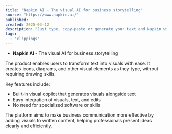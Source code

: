 ```yaml
---
title: "Napkin AI - The visual AI for business storytelling"
source: "https://www.napkin.ai/"
published:
created: 2025-03-12
description: "Just type, copy-paste or generate your text and Napkin will instantly transform it into insightful visuals. Make your communication more effective with Napkin."
tags:
  - "clippings"
---
```

- **Napkin AI** - The visual AI for business storytelling

The product enables users to transform text into visuals with ease. It creates icons, diagrams, and other visual elements as they type, without requiring drawing skills.

Key features include:
- Built-in visual copilot that generates visuals alongside text
- Easy integration of visuals, text, and edits
- No need for specialized software or skills

The platform aims to make business communication more effective by adding visuals to written content, helping professionals present ideas clearly and efficiently.
